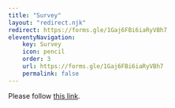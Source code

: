 ```yaml
---
title: "Survey"
layout: "redirect.njk"
redirect: https://forms.gle/1Gaj6FBi6iaRyVBh7
eleventyNavigation:
    key: Survey
    icon: pencil
    order: 3
    url: https://forms.gle/1Gaj6FBi6iaRyVBh7
    permalink: false
---
```

<!--
*Interested in joining the LASA Surveyor and helping write surveys? Come to a meeting in Mr. Word’s room (T214) on Fridays at lunch!
More information can be found <a href="https://docs.google.com/document/d/1jQ3OzFKKV9872uqK52Lf_0avonWVqBc7WB-GBojlga0/" target="_blank">here.</a>*
<iframe class="form" src="https://docs.google.com/forms/d/e/1FAIpQLSe5j9IT4G_7cg0Mw6zLyiluGOelWEXv5FWl_MX7LKjAnoEjRw/viewform?embedded=true" width="100%" height="450px" frameborder="0" scrolling="no" marginheight="0" marginwidth="0">Loading…</iframe>
-->
<p>Please follow <a href='https://forms.gle/1Gaj6FBi6iaRyVBh7'>this link</a>.</p>